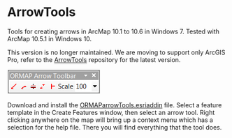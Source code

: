 # ArrowTools
Tools for creating arrows in ArcMap 10.1 to 10.6 in Windows 7. Tested with ArcMap 10.5.1 in Windows 10.

This version is no longer maintained. We are moving to support only ArcGIS Pro, refer to the 
[ArrowTools](https://github.com/ORMAPtools/ArrowTools/) repository for the latest version.

![alt text](https://github.com/ORMAPtools/ArrowTools-Legacy/blob/master/Supplemental/ArrowToolsToolbar.png "Image of the toolbar")

Download and install the [ORMAParrowTools.esriaddin](https://github.com/ORMAPtools/ArrowTools-Legcay/raw/master/ORMAParrowTools.esriAddIn) file. Select a feature template in the Create Features window, then select an arrow tool. Right clicking anywhere on the map will bring up a context menu which has a selection for the help file. There you will find everything that the tool does.
